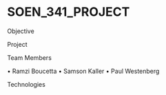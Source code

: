 # SOEN_341_PROJECT


Objective 






Project




Team Members

 • Ramzi Boucetta
 • Samson Kaller
 • Paul Westenberg


Technologies





